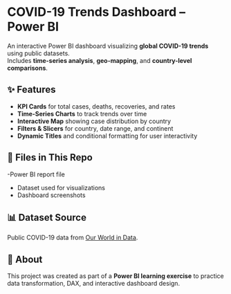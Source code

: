 # COVID-19 Trends Dashboard – Power BI

An interactive Power BI dashboard visualizing **global COVID-19 trends** using public datasets.  
Includes **time-series analysis**, **geo-mapping**, and **country-level comparisons**.

## ✨ Features
- **KPI Cards** for total cases, deaths, recoveries, and rates
- **Time-Series Charts** to track trends over time
- **Interactive Map** showing case distribution by country
- **Filters & Slicers** for country, date range, and continent
- **Dynamic Titles** and conditional formatting for user interactivity

## 📂 Files in This Repo
  -Power BI report file
  - Dataset used for visualizations
  - Dashboard screenshots


## 📊 Dataset Source
Public COVID-19 data from [Our World in Data](https://ourworldindata.org/coronavirus).

## 🙌 About
This project was created as part of a **Power BI learning exercise** to practice data transformation, DAX, and interactive dashboard design.
